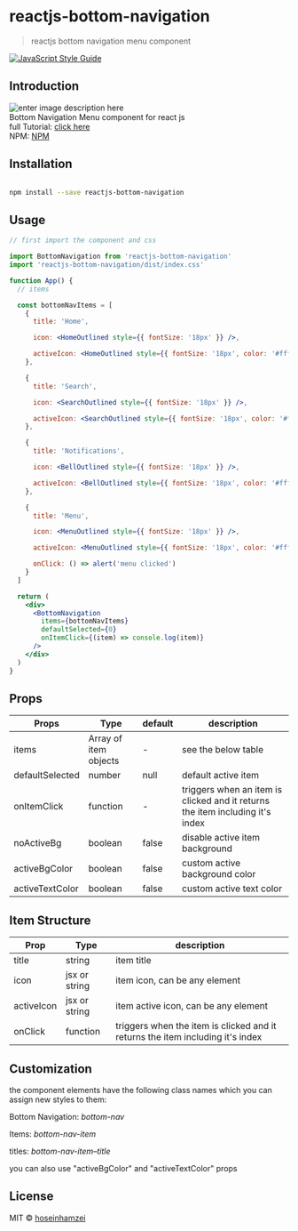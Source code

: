 
# reactjs-bottom-navigation

> reactjs bottom navigation menu component

[![JavaScript Style Guide](https://img.shields.io/badge/code_style-standard-brightgreen.svg)](https://standardjs.com)

## Introduction

![enter image description here](https://www.hoseinh.com/wp-content/uploads/2021/02/Annotation-2021-02-04-171944.jpg)\
Bottom Navigation Menu component for react js\
full Tutorial: [click here](https://www.hoseinh.com/reactjs-bottom-navigation/)\
NPM: [NPM](https://www.npmjs.com/package/reactjs-bottom-navigation)

## Installation

```bash

npm install --save reactjs-bottom-navigation

```

## Usage

```jsx
// first import the component and css

import BottomNavigation from 'reactjs-bottom-navigation'
import 'reactjs-bottom-navigation/dist/index.css'

function App() {
  // items

  const bottomNavItems = [
    {
      title: 'Home',

      icon: <HomeOutlined style={{ fontSize: '18px' }} />,

      activeIcon: <HomeOutlined style={{ fontSize: '18px', color: '#fff' }} />
    },

    {
      title: 'Search',

      icon: <SearchOutlined style={{ fontSize: '18px' }} />,

      activeIcon: <SearchOutlined style={{ fontSize: '18px', color: '#fff' }} />
    },

    {
      title: 'Notifications',

      icon: <BellOutlined style={{ fontSize: '18px' }} />,

      activeIcon: <BellOutlined style={{ fontSize: '18px', color: '#fff' }} />
    },

    {
      title: 'Menu',

      icon: <MenuOutlined style={{ fontSize: '18px' }} />,

      activeIcon: <MenuOutlined style={{ fontSize: '18px', color: '#fff' }} />,

      onClick: () => alert('menu clicked')
    }
  ]

  return (
    <div>
      <BottomNavigation
        items={bottomNavItems}
        defaultSelected={0}
        onItemClick={(item) => console.log(item)}
      />
    </div>
  )
}
```

## Props

| Props | Type | default | description |
| ------------------ | --------------------- | ------- | ----------------------------------------------------------------------------- |
| items | Array of item objects | - | see the below table |
| defaultSelected | number | null | default active item |
| onItemClick | function | - | triggers when an item is clicked and it returns the item including it's index |
| noActiveBg | boolean | false | disable active item background |
| activeBgColor | boolean | false | custom active background color |
| activeTextColor | boolean | false | custom active text color |

## Item Structure

| Prop | Type | description |
|--|--|--|
| title | string | item title |
| icon | jsx or string | item icon, can be any element |
| activeIcon | jsx or string | item active icon, can be any element |
| onClick | function | triggers when the item is clicked and it returns the item including it's index |


## Customization

the component elements have the following class names which you can assign new styles to them:

Bottom Navigation: _bottom-nav_

Items: _bottom-nav-item_

titles: _bottom-nav-item–title_

you can also use "activeBgColor" and "activeTextColor" props

## License

MIT © [hoseinhamzei](https://github.com/hoseinhamzei)
